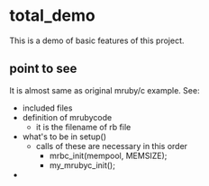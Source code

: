 # total_demo
This is a demo of basic features of this project.

## point to see
It is almost same as original mruby/c example.
See:
- included files
- definition of mrubycode
  * it is the filename of rb file
- what's to be in setup()
  * calls of these are necessary in this order
    - mrbc_init(mempool, MEMSIZE);
    - my_mrubyc_init();
- 